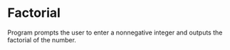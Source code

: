 # Factorial
Program prompts the user to enter a nonnegative integer and outputs the factorial of the number.
